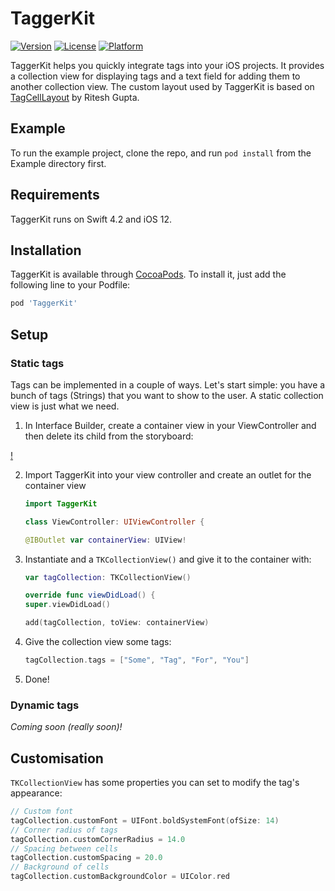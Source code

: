 # TaggerKit

[![Version](https://img.shields.io/cocoapods/v/TaggerKit.svg?style=flat)](https://cocoapods.org/pods/TaggerKit)
[![License](https://img.shields.io/cocoapods/l/TaggerKit.svg?style=flat)](https://cocoapods.org/pods/TaggerKit)
[![Platform](https://img.shields.io/cocoapods/p/TaggerKit.svg?style=flat)](https://cocoapods.org/pods/TaggerKit)


TaggerKit helps you quickly integrate tags into your iOS projects. It provides a collection view for displaying tags and a text field for adding them to another collection view. The custom layout used by TaggerKit is based on [TagCellLayout](https://github.com/riteshhgupta/TagCellLayout) by Ritesh Gupta.

## Example

To run the example project, clone the repo, and run `pod install` from the Example directory first.


## Requirements

TaggerKit runs on Swift 4.2 and iOS 12.


## Installation

TaggerKit is available through [CocoaPods](https://cocoapods.org). To install
it, just add the following line to your Podfile:

```ruby
pod 'TaggerKit'
```


## Setup

### Static tags

Tags can be implemented in a couple of ways.  Let's start simple: you have a bunch of tags (Strings) that you want to show to the user. A static collection view is just what we need.

1. In Interface Builder, create a container view in your ViewController and then delete its child from the storyboard:

[!](https://i.imgur.com/NIOwIMR.png)

2. Import TaggerKit into your view controller and create an outlet for the container view

	```swift
	import TaggerKit

	class ViewController: UIViewController {

	@IBOutlet var containerView: UIView!

	```

3. Instantiate and a `TKCollectionView()` and give it to the container with:

	```swift
	var tagCollection: TKCollectionView()

	override func viewDidLoad() {
	super.viewDidLoad()

	add(tagCollection, toView: containerView)
	```

4. Give the collection view some tags:

	```swift
	tagCollection.tags = ["Some", "Tag", "For", "You"]
	```

5. Done!


### Dynamic tags

*Coming soon (really soon)!*


## Customisation

`TKCollectionView` has some properties you can set to modify the tag's appearance:

```swift
// Custom font
tagCollection.customFont = UIFont.boldSystemFont(ofSize: 14)
// Corner radius of tags	
tagCollection.customCornerRadius = 14.0		
// Spacing between cells					
tagCollection.customSpacing = 20.0	
// Background of cells						
tagCollection.customBackgroundColor = UIColor.red	
```
